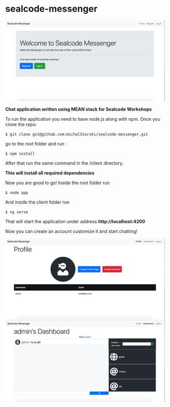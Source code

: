 # sealcode-messenger

![sealcodemessenger](screens/Screen%20Shot%202018-06-14%20at%2022.57.33.png)

**Chat application written using MEAN stack for Sealcode Workshops**

To run the application you need to have node.js along with npm.
Once you clone the repo: 


```
$ git clone git@github.com:michalStarski/sealcode-messenger.git
```


go to the root folder and run :


```
$ npm install
```


After that run the same command in the /client directory.

**This will install all required dependencies**

Now you are good to go!
Inside the root folder run

```
$ node app
```

And inside the client folder run

```
$ ng serve
```


That will start the application under address **http://localhost:4200**

Now you can create an account customize it and start chatting!

![profilewindowscreen](screens/Screen%20Shot%202018-06-14%20at%2022.58.02.png)
![chatscreen](/screens/Screen%20Shot%202018-06-14%20at%2022.58.35.png)
